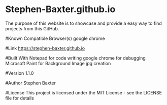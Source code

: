 # Stephen-Baxter.github.io

The purpose of this website is to showcase and provide a easy way to find projects from this GitHub.

#Known Compatible Browser(s)
google chrome

#Link
https://stephen-baxter.github.io

#Built With
Notepad for code writing
google chrome for debugging
Microsoft Paint for Background Image jpg creation

#Version
1.1.0


#Author
Stephen Baxter

#License
This project is licensed under the
MIT License - see the LICENSE
file for details
